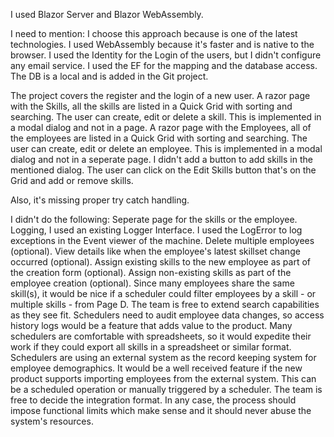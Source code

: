 I used Blazor Server and Blazor WebAssembly.

I need to mention:
I choose this approach because is one of the latest technologies.
I used WebAssembly because it's faster and is native to the browser. 
I used the Identity for the Login of the users, but I didn't configure any email service.
I used the EF for the mapping and the database access. 
The DB is a local and is added in the Git project.

The project covers the register and the login of a new user.
A razor page with the Skills, all the skills are listed in a Quick Grid with sorting and searching. The user can create, edit or delete a skill. This is implemented in a modal dialog and not in a page.
A razor page with the Employees, all of the employees are listed in a Quick Grid with sorting and searching. 
The user can create, edit or delete an employee. This is implemented in a modal dialog and not in a seperate page.
I didn't add a button to add skills in the mentioned dialog. The user can click on the Edit Skills button that's on the Grid and add or remove skills.

Also, it's missing proper try catch handling.


I didn't do the following:
Seperate page for the skills or the employee.
Logging, I used an existing Logger Interface. I used the LogError to log exceptions in the Event viewer of the machine.
Delete multiple employees (optional).
View details like when the employee's latest skillset change occurred (optional).
Assign existing skills to the new employee as part of the creation form (optional).
Assign non-existing skills as part of the employee creation (optional).
Since many employees share the same skill(s), it would be nice if a scheduler could filter
employees by a skill - or multiple skills - from Page D. The team is free to extend search
capabilities as they see fit.
Schedulers need to audit employee data changes, so access history logs would be a
feature that adds value to the product.
Many schedulers are comfortable with spreadsheets, so it would expedite their work if they
could export all skills in a spreadsheet or similar format.
Schedulers are using an external system as the record keeping system for employee
demographics. It would be a well received feature if the new product supports importing
employees from the external system. This can be a scheduled operation or manually
triggered by a scheduler. The team is free to decide the integration format. In any case, the
process should impose functional limits which make sense and it should never abuse the
system's resources.
